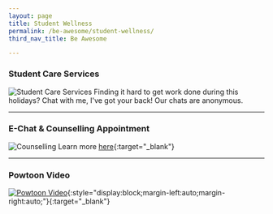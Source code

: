 ```yaml
---
layout: page
title: Student Wellness
permalink: /be-awesome/student-wellness/
third_nav_title: Be Awesome

---
```

### Student Care Services ###
![Student Care Services]({{site.baseurl}}/images/BeAwesome-WYSA_App.png)
Finding it hard to get work done during this holidays? 
Chat with me, I've got your back!
Our chats are anonymous.

---
### E-Chat & Counselling Appointment ###
![Counselling]({{site.baseurl}}/images/BeWell-e-chat_with_counsellors.jpg)
Learn more [here](https://calendly.com/booktpcs){:target="_blank"}

---
### Powtoon Video ###
[![Powtoon Video]({{site.baseurl}}/images/Powtoonvideo.jpg)](https://www.powtoon.com/c/eCItNxp5wAk/2/m){:style="display:block;margin-left:auto;margin-right:auto;"}{:target="_blank"}

